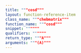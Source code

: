 ```yaml
---
title: """cosd"""
layout: function-reference-item
class_name: """chebmatrix"""
function_name: """cosd"""
snippet: """"""
qualifiers: """"""
return_type: """A"""
arguments: """(A)"""
---
```


